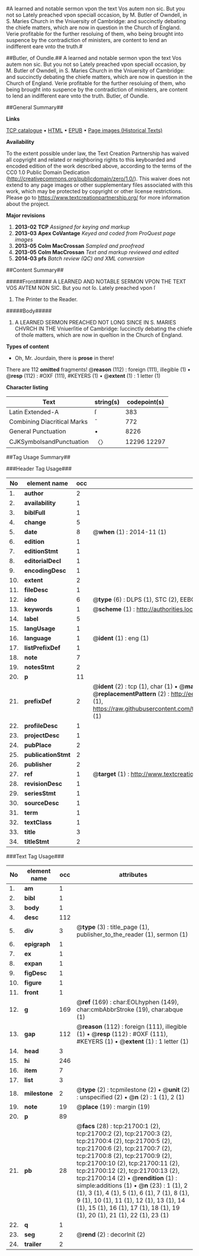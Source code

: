 #A learned and notable sermon vpon the text Vos autem non sic. But you not so Lately preached vpon speciall occasion, by M. Butler of Owndell, in S. Maries Church in the Vniuersity of Cambridge: and succinctly debating the chiefe matters, which are now in question in the Church of England. Verie profitable for the further resoluing of them, who being brought into suspence by the contradiction of ministers, are content to lend an indifferent eare vnto the truth.#

##Butler, of Oundle.##
A learned and notable sermon vpon the text Vos autem non sic. But you not so Lately preached vpon speciall occasion, by M. Butler of Owndell, in S. Maries Church in the Vniuersity of Cambridge: and succinctly debating the chiefe matters, which are now in question in the Church of England. Verie profitable for the further resoluing of them, who being brought into suspence by the contradiction of ministers, are content to lend an indifferent eare vnto the truth.
Butler, of Oundle.

##General Summary##

**Links**

[TCP catalogue](http://www.ota.ox.ac.uk/tcp/)  • 
[HTML](http://tei.it.ox.ac.uk/tcp/Texts-HTML/free/A17/A17369.html)  • 
[EPUB](http://tei.it.ox.ac.uk/tcp/Texts-EPUB/free/A17/A17369.epub) • 
[Page images (Historical Texts)](https://historicaltexts.jisc.ac.uk/eebo-99856173e)

**Availability**

To the extent possible under law, the Text Creation Partnership has waived all copyright and related or neighboring rights to this keyboarded and encoded edition of the work described above, according to the terms of the CC0 1.0 Public Domain Dedication (http://creativecommons.org/publicdomain/zero/1.0/). This waiver does not extend to any page images or other supplementary files associated with this work, which may be protected by copyright or other license restrictions. Please go to https://www.textcreationpartnership.org/ for more information about the project.

**Major revisions**

1. __2013-02__ __TCP__ *Assigned for keying and markup*
1. __2013-03__ __Apex CoVantage__ *Keyed and coded from ProQuest page images*
1. __2013-05__ __Colm MacCrossan__ *Sampled and proofread*
1. __2013-05__ __Colm MacCrossan__ *Text and markup reviewed and edited*
1. __2014-03__ __pfs__ *Batch review (QC) and XML conversion*

##Content Summary##

#####Front#####
A LEARNED AND NOTABLE SERMON VPON THE TEXT VOS AVTEM NON SIC. But you not ſo. Lately preached vpon ſ
1. The Printer to the Reader.

#####Body#####

1. A LEARNED SERMON PREACHED NOT LONG SINCE IN S. MARIES CHVRCH IN THE Vniuerſitie of Cambridge: ſuccinctly debating the chiefe of thoſe matters, which are now in queſtion in the Church of England.

**Types of content**

  * Oh, Mr. Jourdain, there is **prose** in there!

There are 112 **omitted** fragments! 
 @__reason__ (112) : foreign (111), illegible (1)  •  @__resp__ (112) : #OXF (111), #KEYERS (1)  •  @__extent__ (1) : 1 letter (1)

**Character listing**


|Text|string(s)|codepoint(s)|
|---|---|---|
|Latin Extended-A|ſ|383|
|Combining             Diacritical Marks|̄|772|
|General Punctuation|•|8226|
|CJKSymbolsandPunctuation|〈〉|12296 12297|

##Tag Usage Summary##

###Header Tag Usage###

|No|element name|occ|attributes|
|---|---|---|---|
|1.|__author__|2||
|2.|__availability__|1||
|3.|__biblFull__|1||
|4.|__change__|5||
|5.|__date__|8| @__when__ (1) : 2014-11 (1)|
|6.|__edition__|1||
|7.|__editionStmt__|1||
|8.|__editorialDecl__|1||
|9.|__encodingDesc__|1||
|10.|__extent__|2||
|11.|__fileDesc__|1||
|12.|__idno__|6| @__type__ (6) : DLPS (1), STC (2), EEBO-CITATION (1), PROQUEST (1), VID (1)|
|13.|__keywords__|1| @__scheme__ (1) : http://authorities.loc.gov/ (1)|
|14.|__label__|5||
|15.|__langUsage__|1||
|16.|__language__|1| @__ident__ (1) : eng (1)|
|17.|__listPrefixDef__|1||
|18.|__note__|7||
|19.|__notesStmt__|2||
|20.|__p__|11||
|21.|__prefixDef__|2| @__ident__ (2) : tcp (1), char (1)  •  @__matchPattern__ (2) : ([0-9\-]+):([0-9IVX]+) (1), (.+) (1)  •  @__replacementPattern__ (2) : http://eebo.chadwyck.com/downloadtiff?vid=$1&page=$2 (1), https://raw.githubusercontent.com/textcreationpartnership/Texts/master/tcpchars.xml#$1 (1)|
|22.|__profileDesc__|1||
|23.|__projectDesc__|1||
|24.|__pubPlace__|2||
|25.|__publicationStmt__|2||
|26.|__publisher__|2||
|27.|__ref__|1| @__target__ (1) : http://www.textcreationpartnership.org/docs/. (1)|
|28.|__revisionDesc__|1||
|29.|__seriesStmt__|1||
|30.|__sourceDesc__|1||
|31.|__term__|1||
|32.|__textClass__|1||
|33.|__title__|3||
|34.|__titleStmt__|2||


###Text Tag Usage###

|No|element name|occ|attributes|
|---|---|---|---|
|1.|__am__|1||
|2.|__bibl__|1||
|3.|__body__|1||
|4.|__desc__|112||
|5.|__div__|3| @__type__ (3) : title_page (1), publisher_to_the_reader (1), sermon (1)|
|6.|__epigraph__|1||
|7.|__ex__|1||
|8.|__expan__|1||
|9.|__figDesc__|1||
|10.|__figure__|1||
|11.|__front__|1||
|12.|__g__|169| @__ref__ (169) : char:EOLhyphen (149), char:cmbAbbrStroke (19), char:abque (1)|
|13.|__gap__|112| @__reason__ (112) : foreign (111), illegible (1)  •  @__resp__ (112) : #OXF (111), #KEYERS (1)  •  @__extent__ (1) : 1 letter (1)|
|14.|__head__|3||
|15.|__hi__|246||
|16.|__item__|7||
|17.|__list__|3||
|18.|__milestone__|2| @__type__ (2) : tcpmilestone (2)  •  @__unit__ (2) : unspecified (2)  •  @__n__ (2) : 1 (1), 2 (1)|
|19.|__note__|19| @__place__ (19) : margin (19)|
|20.|__p__|89||
|21.|__pb__|28| @__facs__ (28) : tcp:21700:1 (2), tcp:21700:2 (2), tcp:21700:3 (2), tcp:21700:4 (2), tcp:21700:5 (2), tcp:21700:6 (2), tcp:21700:7 (2), tcp:21700:8 (2), tcp:21700:9 (2), tcp:21700:10 (2), tcp:21700:11 (2), tcp:21700:12 (2), tcp:21700:13 (2), tcp:21700:14 (2)  •  @__rendition__ (1) : simple:additions (1)  •  @__n__ (23) : 1 (1), 2 (1), 3 (1), 4 (1), 5 (1), 6 (1), 7 (1), 8 (1), 9 (1), 10 (1), 11 (1), 12 (1), 13 (1), 14 (1), 15 (1), 16 (1), 17 (1), 18 (1), 19 (1), 20 (1), 21 (1), 22 (1), 23 (1)|
|22.|__q__|1||
|23.|__seg__|2| @__rend__ (2) : decorInit (2)|
|24.|__trailer__|2||
